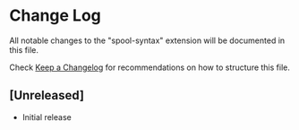 # Change Log

All notable changes to the "spool-syntax" extension will be documented in this file.

Check [Keep a Changelog](http://keepachangelog.com/) for recommendations on how to structure this file.

## [Unreleased]

- Initial release